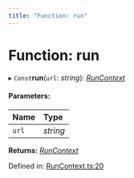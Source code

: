 ```yaml
---
title: "Function: run"
---
```


# Function: run

▸ `Const`**run**(`url`: *string*): [*RunContext*](../classes/runcontext.md)

#### Parameters:

Name | Type |
:------ | :------ |
`url` | *string* |

**Returns:** [*RunContext*](../classes/runcontext.md)

Defined in: [RunContext.ts:20](https://github.com/44x1carbon/gigantes/blob/2721068/src/RunContext.ts#L20)
